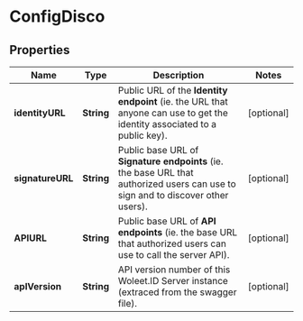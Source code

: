 

# ConfigDisco

## Properties

Name | Type | Description | Notes
------------ | ------------- | ------------- | -------------
**identityURL** | **String** | Public URL of the **Identity endpoint** (ie. the URL that anyone can use to get the identity associated to a public key).  |  [optional]
**signatureURL** | **String** | Public base URL of **Signature endpoints** (ie. the base URL that authorized users can use to sign and to discover other users).  |  [optional]
**APIURL** | **String** | Public base URL of **API endpoints** (ie. the base URL that authorized users can use to call the server API).  |  [optional]
**apIVersion** | **String** | API version number of this Woleet.ID Server instance (extraced from the swagger file).  |  [optional]



